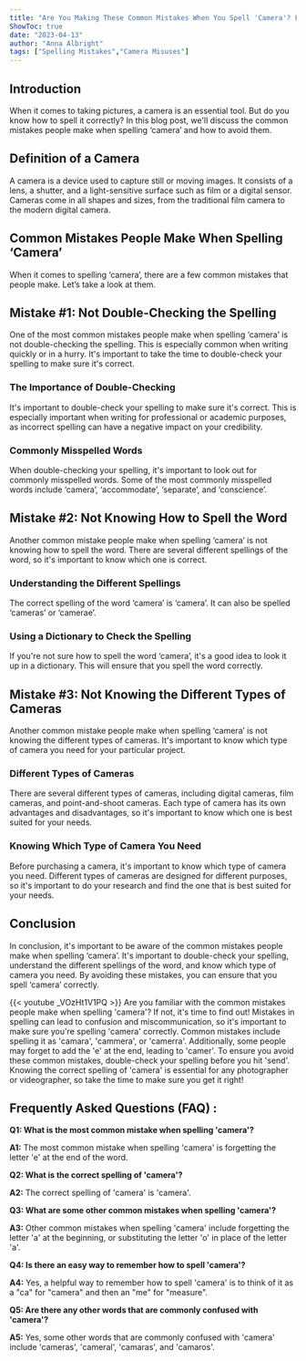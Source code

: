 ```yaml
---
title: "Are You Making These Common Mistakes When You Spell 'Camera'? Find Out Now!"
ShowToc: true 
date: "2023-04-13"
author: "Anna Albright" 
tags: ["Spelling Mistakes","Camera Misuses"]
---
```

## Introduction

When it comes to taking pictures, a camera is an essential tool. But do you know how to spell it correctly? In this blog post, we'll discuss the common mistakes people make when spelling ‘camera’ and how to avoid them.

## Definition of a Camera

A camera is a device used to capture still or moving images. It consists of a lens, a shutter, and a light-sensitive surface such as film or a digital sensor. Cameras come in all shapes and sizes, from the traditional film camera to the modern digital camera.

## Common Mistakes People Make When Spelling ‘Camera’

When it comes to spelling ‘camera’, there are a few common mistakes that people make. Let’s take a look at them.

## Mistake #1: Not Double-Checking the Spelling

One of the most common mistakes people make when spelling ‘camera’ is not double-checking the spelling. This is especially common when writing quickly or in a hurry. It's important to take the time to double-check your spelling to make sure it's correct.

### The Importance of Double-Checking

It's important to double-check your spelling to make sure it's correct. This is especially important when writing for professional or academic purposes, as incorrect spelling can have a negative impact on your credibility.

### Commonly Misspelled Words

When double-checking your spelling, it's important to look out for commonly misspelled words. Some of the most commonly misspelled words include ‘camera’, ‘accommodate’, ‘separate’, and ‘conscience’.

## Mistake #2: Not Knowing How to Spell the Word

Another common mistake people make when spelling ‘camera’ is not knowing how to spell the word. There are several different spellings of the word, so it's important to know which one is correct.

### Understanding the Different Spellings

The correct spelling of the word ‘camera’ is ‘camera’. It can also be spelled ‘cameras’ or ‘camerae’.

### Using a Dictionary to Check the Spelling

If you're not sure how to spell the word ‘camera’, it's a good idea to look it up in a dictionary. This will ensure that you spell the word correctly.

## Mistake #3: Not Knowing the Different Types of Cameras

Another common mistake people make when spelling ‘camera’ is not knowing the different types of cameras. It's important to know which type of camera you need for your particular project.

### Different Types of Cameras

There are several different types of cameras, including digital cameras, film cameras, and point-and-shoot cameras. Each type of camera has its own advantages and disadvantages, so it's important to know which one is best suited for your needs.

### Knowing Which Type of Camera You Need

Before purchasing a camera, it's important to know which type of camera you need. Different types of cameras are designed for different purposes, so it's important to do your research and find the one that is best suited for your needs.

## Conclusion

In conclusion, it's important to be aware of the common mistakes people make when spelling ‘camera’. It's important to double-check your spelling, understand the different spellings of the word, and know which type of camera you need. By avoiding these mistakes, you can ensure that you spell ‘camera’ correctly.

{{< youtube _VOzHt1V1PQ >}} 
Are you familiar with the common mistakes people make when spelling 'camera'? If not, it's time to find out! Mistakes in spelling can lead to confusion and miscommunication, so it's important to make sure you're spelling 'camera' correctly. Common mistakes include spelling it as 'camara', 'cammera', or 'camerra'. Additionally, some people may forget to add the 'e' at the end, leading to 'camer'. To ensure you avoid these common mistakes, double-check your spelling before you hit 'send'. Knowing the correct spelling of 'camera' is essential for any photographer or videographer, so take the time to make sure you get it right!

## Frequently Asked Questions (FAQ) :
**Q1: What is the most common mistake when spelling 'camera'?**

**A1:** The most common mistake when spelling 'camera' is forgetting the letter 'e' at the end of the word.

**Q2: What is the correct spelling of 'camera'?**

**A2:** The correct spelling of 'camera' is 'camera'.

**Q3: What are some other common mistakes when spelling 'camera'?**

**A3:** Other common mistakes when spelling 'camera' include forgetting the letter 'a' at the beginning, or substituting the letter 'o' in place of the letter 'a'.

**Q4: Is there an easy way to remember how to spell 'camera'?**

**A4:** Yes, a helpful way to remember how to spell 'camera' is to think of it as a "ca" for "camera" and then an "me" for "measure".

**Q5: Are there any other words that are commonly confused with 'camera'?**

**A5:** Yes, some other words that are commonly confused with 'camera' include 'cameras', 'cameral', 'camaras', and 'camaros'.





